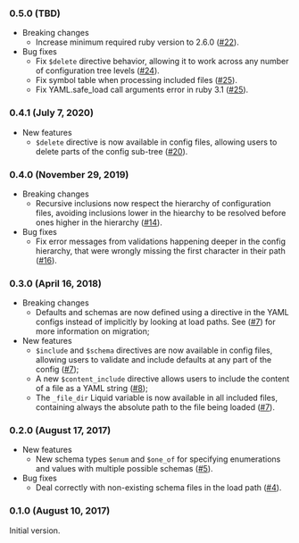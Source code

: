### 0.5.0 (TBD)

- Breaking changes
  - Increase minimum required ruby version to 2.6.0 ([#22](https://github.com/velocidi/frise/pull/22)).
- Bug fixes
  - Fix `$delete` directive behavior, allowing it to work across any number of configuration tree levels 
    ([#24](https://github.com/velocidi/frise/pull/24)).
  - Fix symbol table when processing included files ([#25](https://github.com/velocidi/frise/pull/25)).
  - Fix YAML.safe_load call arguments error in ruby 3.1 ([#25](https://github.com/velocidi/frise/pull/26)).

### 0.4.1 (July 7, 2020)

- New features
  - `$delete` directive is now available in config files, allowing users to delete parts of the
    config sub-tree ([#20](https://github.com/velocidi/frise/pull/20)).

### 0.4.0 (November 29, 2019)

- Breaking changes
  - Recursive inclusions now respect the hierarchy of configuration files, avoiding inclusions lower
    in the hiearchy to be resolved before ones higher in the hierarchy
    ([#14](https://github.com/velocidi/frise/pull/14)).
- Bug fixes
  - Fix error messages from validations happening deeper in the config hierarchy, that were wrongly
    missing the first character in their path ([#16](https://github.com/velocidi/frise/pull/16)).

### 0.3.0 (April 16, 2018)

- Breaking changes
  - Defaults and schemas are now defined using a directive in the YAML configs instead of
    implicitly by looking at load paths. See ([#7](https://github.com/velocidi/frise/pull/7)) for
    more information on migration;
- New features
  - `$include` and `$schema` directives are now available in config files, allowing users to
    validate and include defaults at any part of the config
    ([#7](https://github.com/velocidi/frise/pull/7));
  - A new `$content_include` directive allows users to include the content of a file as a YAML
    string ([#8](https://github.com/velocidi/frise/pull/8));
  - The `_file_dir` Liquid variable is now available in all included files, containing always the
    absolute path to the file being loaded ([#7](https://github.com/velocidi/frise/pull/7)).

### 0.2.0 (August 17, 2017)

- New features
  - New schema types `$enum` and `$one_of` for specifying enumerations and values with multiple
    possible schemas ([#5](https://github.com/velocidi/frise/pull/5)).
- Bug fixes
  - Deal correctly with non-existing schema files in the load path
    ([#4](https://github.com/velocidi/frise/pull/4)).

### 0.1.0 (August 10, 2017)

Initial version.
